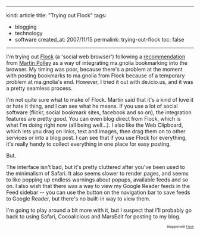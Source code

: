 -----
kind: article
title: "Trying out Flock"
tags:
- blogging
- technology
- software
created_at: 2007/11/15
permalink: trying-out-flock
toc: false
-----

<p>I'm trying out <a href="http://flock.com/">Flock</a> (a 'social web browser') following a <a href="http://www.rousette.org.uk/blog/archives/cocoalicious/#10916">recommendation</a> from <a href="http://capcloud.com/">Martin Polley</a> as a way of integrating ma.gnolia bookmarking into the browser. My timing was poor, because there's a problem at the moment with posting bookmarks to ma.gnolia from Flock because of a temporary problem at ma.gnolia's end. However, I tried it out with de.icio.us, and it was a pretty seamless process.</p>

<p>I'm not quite sure what to make of Flock. Martin said that it's a kind of love it or hate it thing, and I can see what he means. If you use a lot of social software (flickr, social bookmark sites, facebook and so on), the integration features are pretty good. You can even blog direct from Flock, which is what I'm doing right now (all being well...). I also like the Web Clipboard, which lets you drag on links, text and images, then drag them on to other services or into a blog post. I can see that if you use Flock for everything, it's really handy to collect everything in one place for easy posting.</p>

<p>But.</p>

<p>The interface isn't bad, but it's pretty cluttered after you've been used to the minimalism of Safari. It also seems slower to render pages, and seems to like popping up endless warnings about popups, available feeds and so on. I also wish that there was a way to view my Google Reader feeds in the Feed sidebar -- you can use the button on the navigation bar to save feeds to Google Reader, but there's no built-in way to view them.</p>

<p>I'm going to play around a bit more with it, but I suspect that I'll probably go back to using Safari, Cocoalicious and MarsEdit for posting to my blog.</p>

<p style="text-align: right; font-size: 8px">Blogged with <a href="http://www.flock.com/blogged-with-flock" title="Flock" target="_new">Flock</a></p>


